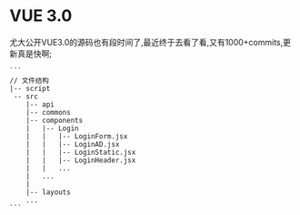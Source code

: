 # VUE 3.0
尤大公开VUE3.0的源码也有段时间了,最近终于去看了看,又有1000+commits,更新真是快啊;


    ```
    // 文件结构
    |-- script
     -- src
        |-- api
        |-- commons
        |-- components
        |   |-- Login
        |   |   |-- LoginForm.jsx
        |   |   |-- LoginAD.jsx
        |   |   |-- LoginStatic.jsx
        |   |   |-- LoginHeader.jsx
        |   |   ...
        |   ...
        |
        |-- layouts
        ...
    ```

